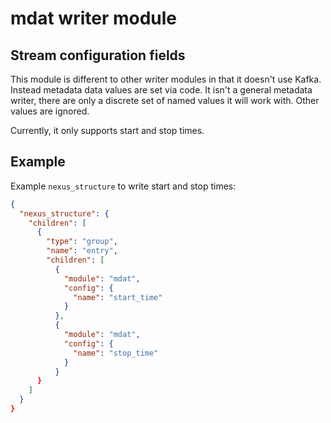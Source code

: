# mdat writer module

## Stream configuration fields

This module is different to other writer modules in that it doesn't use Kafka. Instead metadata data values are set via
code.
It isn't a general metadata writer, there are only a discrete set of named values it will work with. Other values are 
ignored.

Currently, it only supports start and stop times.

## Example
Example `nexus_structure` to write start and stop times:

```json
{
  "nexus_structure": {
    "children": [
      {
        "type": "group",
        "name": "entry",
        "children": [
          {
            "module": "mdat",
            "config": {
              "name": "start_time"
            }
          },
          {
            "module": "mdat",
            "config": {
              "name": "stop_time"
            }
          }
      }
    ]
  }
}
```



